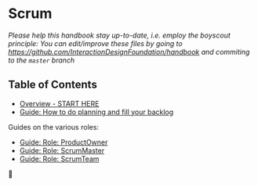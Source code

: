 # Scrum

*Please help this handbook stay up-to-date, i.e. employ the boyscout principle: You can edit/improve these files by going to https://github.com/InteractionDesignFoundation/handbook and commiting to the `master` branch*

## Table of Contents

- [Overview - START HERE](/guides/scrum/overview)
- [Guide: How to do planning and fill your backlog](/guides/scrum/backlog)

Guides on the various roles:
- [Guide: Role: ProductOwner](/guides/scrum/productOwner)
- [Guide: Role: ScrumMaster](/guides/scrum/scrumMaster)
- [Guide: Role: ScrumTeam](/guides/scrum/scrumTeam)

🦄
